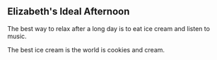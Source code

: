 ## Elizabeth's Ideal Afternoon

The best way to relax after a long day is to eat ice cream and listen to music.

The best ice cream is the world is cookies and cream.